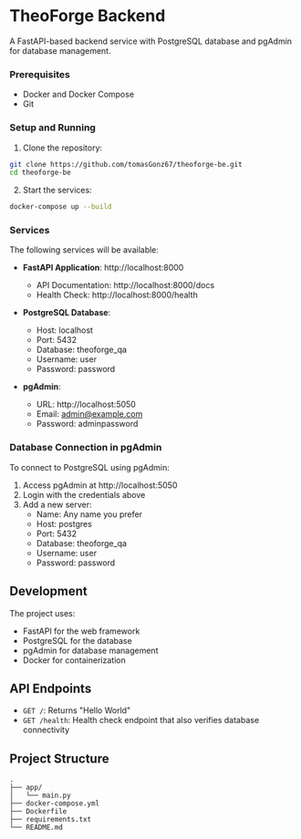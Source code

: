 # TheoForge Backend

A FastAPI-based backend service with PostgreSQL database and pgAdmin for database management.

### Prerequisites
- Docker and Docker Compose
- Git

### Setup and Running

1. Clone the repository:
```bash
git clone https://github.com/tomasGonz67/theoforge-be.git
cd theoforge-be
```

2. Start the services:
```bash
docker-compose up --build
```

### Services

The following services will be available:

- **FastAPI Application**: http://localhost:8000
  - API Documentation: http://localhost:8000/docs
  - Health Check: http://localhost:8000/health

- **PostgreSQL Database**:
  - Host: localhost
  - Port: 5432
  - Database: theoforge_qa
  - Username: user
  - Password: password

- **pgAdmin**:
  - URL: http://localhost:5050
  - Email: admin@example.com
  - Password: adminpassword

### Database Connection in pgAdmin

To connect to PostgreSQL using pgAdmin:

1. Access pgAdmin at http://localhost:5050
2. Login with the credentials above
3. Add a new server:
   - Name: Any name you prefer
   - Host: postgres
   - Port: 5432
   - Database: theoforge_qa
   - Username: user
   - Password: password

## Development

The project uses:
- FastAPI for the web framework
- PostgreSQL for the database
- pgAdmin for database management
- Docker for containerization

## API Endpoints

- `GET /`: Returns "Hello World"
- `GET /health`: Health check endpoint that also verifies database connectivity

## Project Structure

```
.
├── app/
│   └── main.py
├── docker-compose.yml
├── Dockerfile
├── requirements.txt
└── README.md
``` 